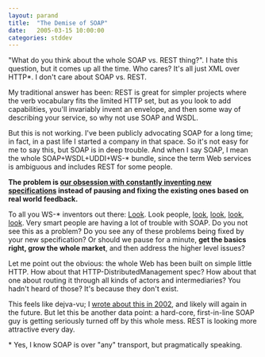 ```yaml
---
layout: parand
title:  "The Demise of SOAP"
date:   2005-03-15 10:00:00
categories: stddev
---
```

"What do you think about the whole SOAP vs. REST thing?". I hate this question, but it comes up all the time. Who cares? It's all just XML over HTTP\*. I don't care about SOAP vs. REST. 

My traditional answer has been: REST is great for simpler projects where the verb vocabulary fits the limited HTTP set, but as you look to add capabilities, you'll invariably invent an envelope, and then some way of describing your service, so why not use SOAP and WSDL.

But this is not working. I've been publicly advocating SOAP for a long time; in fact, in a past life I started a company in that space. So it's not easy for me to say this, but SOAP is in deep trouble. And when I say SOAP, I mean the whole SOAP+WSDL+UDDI+WS-\* bundle, since the term Web services is ambiguous and includes REST for some people.

**The problem is [our obsession with constantly inventing new specifications](/web/20110106052927/http://www.tbray.org/ongoing/When/200x/2005/03/12/WSDM-Disapproval) instead of pausing and fixing the existing ones based on real world feedback.**

To all you WS-\* inventors out there: [Look](/web/20110106052927/http://norman.walsh.name/2005/02/24/wsdl). Look people, [look](/web/20110106052927/http://www.redmonk.com/jgovernor/archives/000474.html), [look](/web/20110106052927/http://www.tbray.org/ongoing/When/200x/2005/03/11/WSInTheSpring), [look](/web/20110106052927/http://developer.yahoo.net/faq/#soap), [look](/web/20110106052927/http://www.artima.com/weblogs/viewpost.jsp?thread=95113). Very smart people are having a lot of trouble with SOAP. Do you not see this as a problem? Do you see any of these problems being fixed by your new specification? Or should we pause for a minute, **get the basics right, grow the whole market**, and then address the higher level issues?

Let me point out the obvious: the whole Web has been built on simple little HTTP. How about that HTTP-DistributedManagement spec? How about that one about routing it through all kinds of actors and intermediaries? You hadn't heard of those? It's because they don't exist.

This feels like dejva-vu; I [wrote about this in 2002](/web/20110106052927/http://www.newarchitectmag.com/documents/s=7221/na0702j/index.html), and likely will again in the future. But let this be another data point: a hard-core, first-in-line SOAP guy is getting seriously turned off by this whole mess. REST is looking more attractive every day. 

\* Yes, I know SOAP is over "any" transport, but pragmatically speaking.
